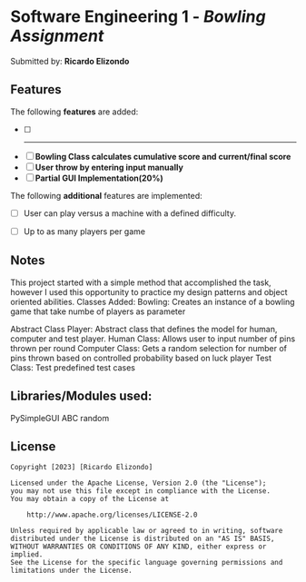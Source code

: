 # Software Engineering 1 - *Bowling Assignment*

Submitted by: **Ricardo Elizondo**


## Features

The following **features** are added:

- [ ] ****
- [ ] **Bowling Class calculates cumulative score and current/final score**
- [ ] **User throw by entering input manually**
- [ ] **Partial GUI Implementation(20%)**

The following **additional** features are implemented:

- [ ] User can play versus a machine with a defined difficulty.
- [ ] Up to as many players per game




## Notes
This project started with a simple method that accomplished the task, however I used this opportunity to practice my design patterns and object oriented abilities.
Classes Added:
Bowling: Creates an instance of a bowling game that take numbe of players as parameter

Abstract Class Player: Abstract class that defines the model for human, computer and test player.
Human Class: Allows user to input number of pins thrown per round
Computer Class: Gets a random selection for number of pins thrown based on controlled probability based on luck
player Test Class: Test predefined test cases 


## Libraries/Modules used:
PySimpleGUI
ABC 
random



## License

    Copyright [2023] [Ricardo Elizondo]

    Licensed under the Apache License, Version 2.0 (the "License");
    you may not use this file except in compliance with the License.
    You may obtain a copy of the License at

        http://www.apache.org/licenses/LICENSE-2.0

    Unless required by applicable law or agreed to in writing, software
    distributed under the License is distributed on an "AS IS" BASIS,
    WITHOUT WARRANTIES OR CONDITIONS OF ANY KIND, either express or implied.
    See the License for the specific language governing permissions and
    limitations under the License.

